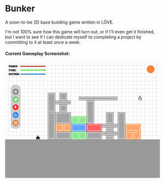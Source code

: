 # Bunker
A soon-to-be 2D base building game written in LÖVE.

I'm not 100% sure how this game will turn out, or if I'll even get it finished, but I want to see if I can dedicate myself to completing a project by committing to it at least once a week.

#### Current Gameplay Screenshot:
<p align="center">
  <img src="docs/Game_Screenshot_7.PNG"/>
</p>
